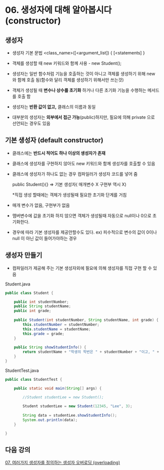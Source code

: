 # 06. 생성자에 대해 알아봅시다 (constructor)

## 생성자

- 생성자 기본 문법
  <modifier><class_name>([<argument_list])
  {
  [<statements]
  }

- 객체를 생성할 때 new 키워드와 함께 사용   - new Student();

- 생성자는 일반 함수처럼 기능을 호출하는 것이 아니고 객체를 생성하기 위해 new 와 함께 호출 됨(함수와 달리 객체를 생성하기 위해서만 쓰는것)

- 객체가 생성될 때 **변수나 상수를 초기화** 하거나 다른 초기화 기능을 수행하는 메서드를 호출 함

- 생성자는 **반환 값이 없고,** 클래스의 이름과 동일

- 대부분의 생성자는 **외부에서 접근 가능**(public)하지만, 필요에 의해 private 으로 선언되는 경우도 있음


## 기본 생성자 (default constructor)

- 클래스에는 **반드시 적어도 하나 이상의 생성자가 존재**

- 클래스에 생성자를 구현하지 않아도 new 키워드와 함께 생성자를 호출할 수 있음

- 클래스에 생성자가 하나도 없는 경우 컴파일러가 생성자 코드를 넣어 줌 

  public Student(){}   => 기본 생성자( 매개변수 X 구현부 역시 X)

  *직접 생성 할때에는 객체가 생성될때 필요한 초기화 단계를 거침

- 매개 변수가 없음, 구현부가 없음

- 맴버변수에 값을 초기화 하지 않으면 객체가 생성될때 자동으로 null이나 0으로 초기화한다.

- 경우에 따라 기본 생성자를 제공안할수도 있다. ex) 피수적으로 변수의 값이 0이나 null 이 아닌 값이 들어가야하는 경우

## 생성자 만들기

- 컴파일러가 제공해 주는 기본 생성자외에 필요에 의해 생성자를 직접 구현 할 수 있음

Student.java
```java
public class Student {

	public int studentNumber;
	public String studentName;
	public int grade;
	
	public Student(int studentNumber, String studentName, int grade) {
		this.studentNumber = studentNumber;
		this.studentName = studentName;
		this.grade = grade;
	}
	
	public String showStudentInfo() {
		return studentName + "학생의 학번은 " + studentNumber + "이고, " + grade + "학년 입니다.";
	}
}
```

StudentTest.java
```java
public class StudentTest {

	public static void main(String[] args) {

		//Student studentLee = new Student();
		
		Student studentLee = new Student(12345, "Lee", 3);
		
		String data = studentLee.showStudentInfo();
		System.out.println(data);
	}

}
```
## 다음 강의
[07. 여러가지 생성자를 정의하는 생성자 오버로딩 (overloading)](https://gitlab.com/easyspubjava/javacoursework/-/blob/master/Chapter2/2-07/README.md)
